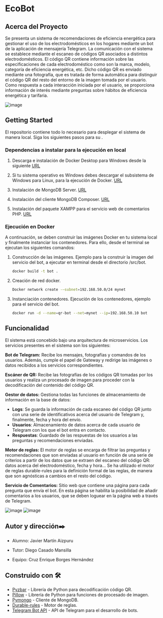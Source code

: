 # EcoBot

<!-- ACERCA DEL PROYECTO -->
## Acerca del Proyecto

Se presenta un sistema de recomendaciones de eficiencia energética para gestionar el uso de los electrodomésticos en los hogares mediante un bot de la aplicación de mensajería Telegram.
La comunicación con el sistema se establece mediante el escaneo de códigos QR asociados a distintos electrodomésticos. El código QR contiene información sobre las especificaciones de cada electrodoméstico como son la marca, modelo, categoría de eficiencia energética, etc. Dicho código QR es enviado mediante una fotografía, que es tratada de forma automática para distinguir el código QR del resto del entorno de la imagen tomada por el usuario.
Como respuesta a cada interacción iniciada por el usuario, se proporciona información de interés mediante preguntas sobre hábitos de eficiencia energética y tarifaria.

![image](https://user-images.githubusercontent.com/43879255/118670075-97b52100-b7f6-11eb-9555-7ac49291d749.png)
  
<!-- GETTING STARTED -->
## Getting Started

El repositorio contiene todo lo necesario para desplegar el sistema de manera local. Siga los siguientes pasos para su .

### Dependencias a instalar para la ejecución en local

1. Descarga e instalación de Docker Desktop para Windows desde la siguiente [URL](https://docs.docker.com/docker-for-windows/install/)
   
2. Si tu sistema operativo es Windows debes descargar el subsistema de Windows para Linux, para la ejecución de Docker. [URL](https://docs.microsoft.com/en-us/windows/wsl/install-win10#step-4---download-the-linux-kernel-update-package) 

3. Instalación de MongoDB Server. [URL](https://www.mongodb.com/try/download/community?tck=docs_server)

4. Instalación del cliente MongoDB Composer. [URL](https://www.mongodb.com/try/download/compass)

5. Instalación del paquete XAMPP para el servicio web de comentarios PHP. [URL](https://www.apachefriends.org/download.html)

### Ejecución en Docker
A continuación, se deben construir las imágenes Docker en tu sistema local y finalmente instanciar los contenedores. Para ello, desde el terminal se ejecutan los siguientes comandos:
1. Construcción de las imágenes.
Ejemplo para la construir la imagen del servicio del bot, a ejecutar en terminal desde el directorio /src/bot.
   ```sh
   docker build -t bot .
   ``` 
2. Creación de red docker.
   ```sh
   Docker network create -–subnet=192.168.50.0/24 mynet
   ```  
3. Instanciación contenedores.
    Ejecución de los contenedores, ejemplo para el servicio del bot.
   ```sh
   docker run -d --name=qr-bot --net=mynet --ip=192.168.50.10 bot
   ```  

## Funcionalidad
El sistema está concebido bajo una arquitectura de microservicios. Los servicios presentes en el sistema son los siguientes:

**Bot de Telegram:**
Recibe los mensajes, fotografías y comandos de los usuarios. Además, cumple el papel de Gateway y redirige las imágenes o datos recibidos a los servicios correspondientes.

**Escáner de QR:**
Recibe las fotografías de los códigos QR tomadas por los usuarios y realiza un procesado de imagen para proceder con la decodificación del contenido del código QR.

**Gestor de datos:**
Gestiona todas las funciones de almacenamiento de información en la base de datos:
* **Logs**: Se guarda la información de cada escaneo del código QR junto con una serie de identificativos acerca del usuario de Telegram y, finalmente, fecha y hora del envío.
* **Usuarios**: Almacenamiento de datos acerca de cada usuario de Telegram con los que el bot entra en contacto.
* **Respuestas**: Guardado de las respuestas de los usuarios a las preguntas y recomendaciones enviadas.

**Motor de reglas:**
El motor de reglas se encarga de filtrar las preguntas y recomendaciones que son enviadas al usuario en función de una serie de criterios a partir de los datos que se extraen del escaneo del código QR: datos acerca del electrodoméstico, fecha y hora...
Se ha utilizado el motor de reglas durable-rules para la definición formal de las reglas, de manera que son agnósticas a cambios en el resto del código.

**Servicio de Comentarios:**
Sitio web que contiene una página para cada pregunta que envía el bot. En esta página se habilita la posibilidad de añadir comentarios a los usuarios, que se deben loguear en la página web a través de Telegram.

![image](https://user-images.githubusercontent.com/43879255/118670588-08f4d400-b7f7-11eb-8371-5d24f4774375.png)
![image](https://user-images.githubusercontent.com/43879255/118670711-245fdf00-b7f7-11eb-8442-5badd6d85eef.png)

<!-- CONTRIBUTING -->
## Autor y dirección✒️
* Alumno: Javier Martín Aizpuru

* Tutor: Diego Casado Mansilla 
* Equipo: Cruz Enrique Borges Hernández


<!-- BIBLIOGRAFIA -->
## Construido con 🛠️

* [Pyzbar](https://pypi.org/project/pyzbar/) - Librería de Python para decodificación código QR.
* [Pillow](https://pypi.org/project/Pillow/) - Librería de Python para funciones de procesado de imagen.
* [Pymongo](https://pypi.org/project/pymongo/) - Cliente de MongoDB.
* [Durable-rules](https://pypi.org/project/durable-rules/) - Motor de reglas.
* [Telegram Bot API](https://core.telegram.org/bots/api) - API de Telegram para el desarrollo de bots.

<!-- MARKDOWN LINKS & IMAGES -->
<!-- https://www.markdownguide.org/basic-syntax/#reference-style-links -->
[contributors-shield]: https://img.shields.io/github/contributors/othneildrew/Best-README-Template.svg?style=for-the-badge
[contributors-url]: https://github.com/othneildrew/Best-README-Template/graphs/contributors
[forks-shield]: https://img.shields.io/github/forks/othneildrew/Best-README-Template.svg?style=for-the-badge
[forks-url]: https://github.com/othneildrew/Best-README-Template/network/members
[stars-shield]: https://img.shields.io/github/stars/othneildrew/Best-README-Template.svg?style=for-the-badge
[stars-url]: https://github.com/othneildrew/Best-README-Template/stargazers
[issues-shield]: https://img.shields.io/github/issues/othneildrew/Best-README-Template.svg?style=for-the-badge
[issues-url]: https://github.com/othneildrew/Best-README-Template/issues
[license-shield]: https://img.shields.io/github/license/othneildrew/Best-README-Template.svg?style=for-the-badge
[license-url]: https://github.com/othneildrew/Best-README-Template/blob/master/LICENSE.txt
[linkedin-shield]: https://img.shields.io/badge/-LinkedIn-black.svg?style=for-the-badge&logo=linkedin&colorB=555
[linkedin-url]: https://linkedin.com/in/othneildrew
[product-screenshot]: images/screenshot.png

